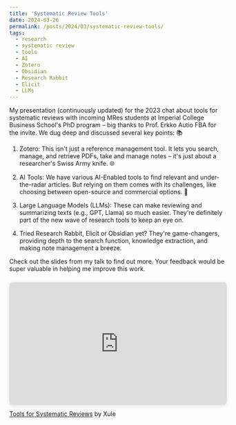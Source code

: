 ```yaml
---
title: 'Systematic Review Tools'
date: 2024-03-26
permalink: /posts/2024/03/systematic-review-tools/
tags:
  - research
  - systematic review
  - tools
  - AI
  - Zotero
  - Obsidian
  - Research Rabbit
  - Elicit
  - LLMs  
---
```


My presentation (continuously updated) for the 2023 chat about tools for systematic reviews with incoming MRes students at Imperial College Business School's PhD program – big thanks to Prof. Erkko Autio FBA for the invite. We dug deep and discussed several key points: 📚

1. Zotero: This isn't just a reference management tool. It lets you search, manage, and retrieve PDFs, take and manage notes – it's just about a researcher's Swiss Army knife. 🌐

2. AI Tools: We have various AI-Enabled tools to find relevant and under-the-radar articles. But relying on them comes with its challenges, like choosing between open-source and commercial options. 🤖

3. Large Language Models (LLMs): These can make reviewing and summarizing texts (e.g., GPT, Llama) so much easier. They're definitely part of the new wave of research tools to keep an eye on.

4. Tried Research Rabbit, Elicit or Obsidian yet? They're game-changers, providing depth to the search function, knowledge extraction, and making note management a breeze.

Check out the slides from my talk to find out more. Your feedback would be super valuable in helping me improve this work.


<div style="position: relative; width: 100%; height: 0; padding-top: 56.2500%;
 padding-bottom: 0; box-shadow: 0 2px 8px 0 rgba(63,69,81,0.16); margin-top: 1.6em; margin-bottom: 0.9em; overflow: hidden;
 border-radius: 8px; will-change: transform;">
  <iframe loading="lazy" style="position: absolute; width: 100%; height: 100%; top: 0; left: 0; border: none; padding: 0;margin: 0;"
    src="https:&#x2F;&#x2F;www.canva.com&#x2F;design&#x2F;DAFtfXQfEnY&#x2F;view?embed" allowfullscreen="allowfullscreen" allow="fullscreen">
  </iframe>
</div>
<a href="https:&#x2F;&#x2F;www.canva.com&#x2F;design&#x2F;DAFtfXQfEnY&#x2F;view?utm_content=DAFtfXQfEnY&amp;utm_campaign=designshare&amp;utm_medium=embeds&amp;utm_source=link" target="_blank" rel="noopener">Tools for Systematic Reviews</a> by Xule
